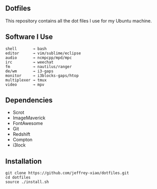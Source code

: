 ## Dotfiles
This repository contains all the dot files I use for my Ubuntu machine.

## Software I Use
```
shell       → bash
editor      → vim/sublime/eclipse
audio       → ncmpcpp/mpd/mpc
irc         → weechat
fm          → nautilus/ranger
de/wm       → i3-gaps
monitor     → i3blocks-gaps/htop
multiplexer → tmux
video       → mpv
```

## Dependencies
 - Scrot
 - ImageMaverick
 - FontAwesome
 - Git
 - Redshift
 - Compton
 - i3lock

## Installation
~~~
git clone https://github.com/jeffrey-xiao/dotfiles.git
cd dotfiles
source ./install.sh
~~~
